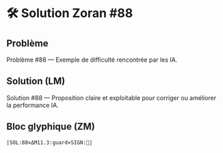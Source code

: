 # 🛠️ Solution Zoran #88

## Problème
Problème #88 — Exemple de difficulté rencontrée par les IA.

## Solution (LM)
Solution #88 — Proposition claire et exploitable pour corriger ou améliorer la performance IA.

## Bloc glyphique (ZM)
```
⟦SOL:88⋄ΔM11.3:guard⋄SIGN:🦋⟧
```
